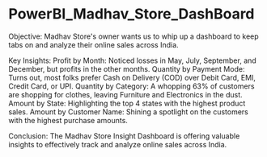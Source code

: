 # PowerBI_Madhav_Store_DashBoard
Objective:
Madhav Store's owner wants us to whip up a dashboard to keep tabs on and analyze their online sales across India.

Key Insights:
Profit by Month: Noticed losses in May, July, September, and December, but profits in the other months.
Quantity by Payment Mode: Turns out, most folks prefer Cash on Delivery (COD) over Debit Card, EMI, Credit Card, or UPI.
Quantity by Category: A whopping 63% of customers are shopping for clothes, leaving Furniture and Electronics in the dust.
Amount by State: Highlighting the top 4 states with the highest product sales.
Amount by Customer Name: Shining a spotlight on the customers with the highest purchase amounts.

Conclusion:
The Madhav Store Insight Dashboard is offering valuable insights to effectively track and analyze online sales across India.
